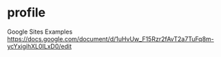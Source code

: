 # profile

Google Sites Examples
https://docs.google.com/document/d/1uHvUw_F15Rzr2fAvT2a7TuFq8m-ycYxigihXL0ILxD0/edit
